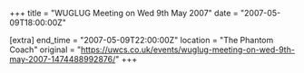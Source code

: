 +++
title = "WUGLUG Meeting on Wed 9th May 2007"
date = "2007-05-09T18:00:00Z"

[extra]
end_time = "2007-05-09T22:00:00Z"
location = "The Phantom Coach"
original = "https://uwcs.co.uk/events/wuglug-meeting-on-wed-9th-may-2007-1474488992876/"
+++



